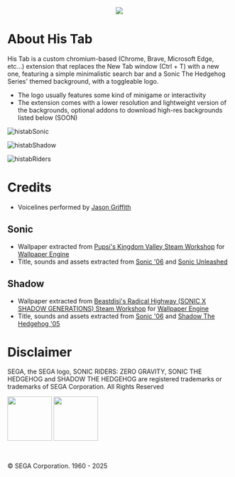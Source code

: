 <p align="center">
  <img src="https://github.com/user-attachments/assets/33fadfc7-29e9-4e34-85a9-a758b9694d02" />
</p>

# About His Tab

His Tab is a custom chromium-based (Chrome, Brave, Microsoft Edge, etc...) extension that replaces the New Tab window (Ctrl + T) with a new one, featuring a simple minimalistic search bar and a Sonic The Hedgehog Series' themed background, with a toggleable logo.

+ The logo usually features some kind of minigame or interactivity
+ The extension comes with a lower resolution and lightweight version of the backgrounds, optional addons to download high-res backgrounds listed below (SOON)

![histabSonic](https://github.com/user-attachments/assets/62f02491-442e-4be3-ae76-32dd8d81490e)

![histabShadow](https://github.com/user-attachments/assets/cc3ab462-5152-4276-af41-2380da81128b)

![histabRiders](https://github.com/user-attachments/assets/0ef2ccfc-cebf-4367-99f2-77d2a115472b)

# Credits

+ Voicelines performed by [Jason Griffith](https://en.wikipedia.org/wiki/Jason_Griffith)

## Sonic

+ Wallpaper extracted from [Pupsi's Kingdom Valley Steam Workshop](https://steamcommunity.com/sharedfiles/filedetails/?id=2743712487) for [Wallpaper Engine](https://www.wallpaperengine.io/es)
+ Title, sounds and assets extracted from [Sonic '06](https://en.wikipedia.org/wiki/Sonic_the_Hedgehog_(2006_video_game)) and [Sonic Unleashed](https://es.wikipedia.org/wiki/Sonic_Unleashed)

## Shadow

+ Wallpaper extracted from [Beastdisi's Radical Highway (SONIC X SHADOW GENERATIONS) Steam Workshop](https://steamcommunity.com/sharedfiles/filedetails/?id=3371816035) for [Wallpaper Engine](https://www.wallpaperengine.io/es)
+ Title, sounds and assets extracted from [Sonic '06](https://en.wikipedia.org/wiki/Sonic_the_Hedgehog_(2006_video_game)) and [Shadow The Hedgehog '05](https://en.wikipedia.org/wiki/Shadow_the_Hedgehog_(video_game))

# Disclaimer

SEGA, the SEGA logo, SONIC RIDERS: ZERO GRAVITY, SONIC THE HEDGEHOG and SHADOW THE HEDGEHOG are registered trademarks or trademarks of SEGA Corporation. All Rights Reserved

<p align="left">
  <img width="100px" src="https://github.com/user-attachments/assets/926aedcf-64fa-4a22-93ae-6f5d8445bd1e"></img>
  <img width="100px" src="https://github.com/user-attachments/assets/0bd0176d-c7b0-4c69-a36b-90aba7e89b4b"></img>
<p>
<br>

© SEGA Corporation. 1960 - 2025
